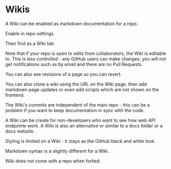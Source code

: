 # Wikis

A Wiki can be enabled as markdown documentation for a repo.

Enable in repo settings.

Then find as a Wiki tab.

Note that if your repo is open to edits from collaborators, the Wiki is editable to. This is less controlled - any GitHub users can make changes, you will not get notifications such as by email and there are no Pull Requests.

You can also see revisions of a page so you can revert.

You can also clone a wiki using the URL on the Wiki page, then add markdown page updates or even add scripts which are not shown on the frontend.

The Wiki's commits are independent of the main repo - this can be a problem if you want to keep documentation in sync with the code.

A Wiki can be create for non-developers who want to see how web API endpoints work. A Wiki is also an alternative or similar to a docs folder or a docs website.

Styling is limited on a Wiki - it stays as the GitHub black and white look.

Markdown syntax is a slightly different for a Wiki.

Wiki does not come with a repo when forked.
